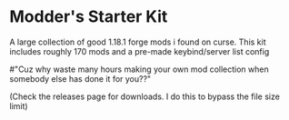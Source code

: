 # Modder's Starter Kit
A large collection of good 1.18.1 forge mods i found on curse.
This kit includes roughly 170 mods and a pre-made keybind/server list config

#"Cuz why waste many hours making your own mod collection when somebody else has done it for you??"

(Check the releases page for downloads. I do this to bypass the file size limit)
